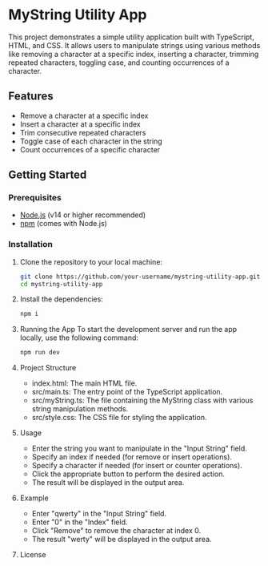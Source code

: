 # MyString Utility App

This project demonstrates a simple utility application built with TypeScript, HTML, and CSS. It allows users to manipulate strings using various methods like removing a character at a specific index, inserting a character, trimming repeated characters, toggling case, and counting occurrences of a character.

## Features

- Remove a character at a specific index
- Insert a character at a specific index
- Trim consecutive repeated characters
- Toggle case of each character in the string
- Count occurrences of a specific character

## Getting Started

### Prerequisites

- [Node.js](https://nodejs.org/en/download/) (v14 or higher recommended)
- [npm](https://www.npmjs.com/get-npm) (comes with Node.js)

### Installation

1. Clone the repository to your local machine:

   ```sh
   git clone https://github.com/your-username/mystring-utility-app.git
   cd mystring-utility-app

2. Install the dependencies:
    ```sh
    npm i

3. Running the App To start the development server and run the app locally, use the following command:
    ```sh
    npm run dev

4. Project Structure
    - index.html: The main HTML file.
    - src/main.ts: The entry point of the TypeScript application.
    - src/myString.ts: The file containing the MyString class with various string manipulation methods.
    - src/style.css: The CSS file for styling the application.

5. Usage
    - Enter the string you want to manipulate in the "Input String" field.
    - Specify an index if needed (for remove or insert operations).
    - Specify a character if needed (for insert or counter operations).
    - Click the appropriate button to perform the desired action.
    - The result will be displayed in the output area.

6. Example
    - Enter "qwerty" in the "Input String" field.
    - Enter "0" in the "Index" field.
    - Click "Remove" to remove the character at index 0.
    - The result "werty" will be displayed in the output area.

7. License
    
